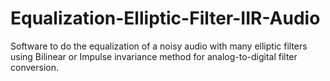 # Equalization-Elliptic-Filter-IIR-Audio
Software to do the equalization of a noisy audio with many elliptic filters using Bilinear or Impulse invariance method for analog-to-digital filter conversion.
